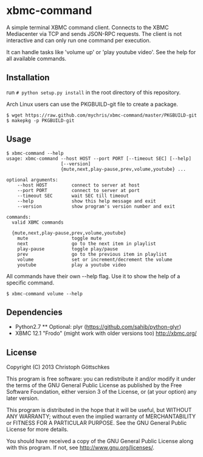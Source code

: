xbmc-command
============

A simple terminal XBMC command client. Connects to the XBMC Mediacenter via
TCP and sends JSON-RPC requests. The client is not interactive and can only
run one command per execution.

It can handle tasks like 'volume up' or 'play youtube video'.
See the help for all available commands.

Installation
------------

run `# python setup.py install` in the root directory of this repository.

Arch Linux users can use the PKGBUILD-git file to create a package.

    $ wget https://raw.github.com/mychris/xbmc-command/master/PKGBUILD-git
    $ makepkg -p PKGBUILD-git

Usage
-----

    $ xbmc-command --help
    usage: xbmc-command --host HOST --port PORT [--timeout SEC] [--help]
                        [--version]
                        {mute,next,play-pause,prev,volume,youtube} ...

    optional arguments:
        --host HOST         connect to server at host
        --port PORT         connect to server at port
        --timeout SEC       wait SEC till timeout
        --help              show this help message and exit
        --version           show program's version number and exit

    commands:
      valid XBMC commands

      {mute,next,play-pause,prev,volume,youtube}
        mute                toggle mute
        next                go to the next item in playlist
        play-pause          toggle play/pause
        prev                go to the previous item in playlist
        volume              set or increment/decrement the volume
        youtube             play a youtube video

All commands have their own --help flag. Use it to show the help of a specific
command.

    $ xbmc-command volume --help

Dependencies
------------

* Python2.7
** Optional: plyr (<https://github.com/sahib/python-glyr>)
* XBMC 12.1 "Frodo" (might work with older versions too) <http://xbmc.org/>

License
-------

Copyright (C) 2013 Christoph Göttschkes <just dot mychris at googlemail dot com>

This program is free software: you can redistribute it and/or modify
it under the terms of the GNU General Public License as published by
the Free Software Foundation, either version 3 of the License, or
(at your option) any later version.

This program is distributed in the hope that it will be useful,
but WITHOUT ANY WARRANTY; without even the implied warranty of
MERCHANTABILITY or FITNESS FOR A PARTICULAR PURPOSE.  See the
GNU General Public License for more details.

You should have received a copy of the GNU General Public License
along with this program.  If not, see <http://www.gnu.org/licenses/>.

